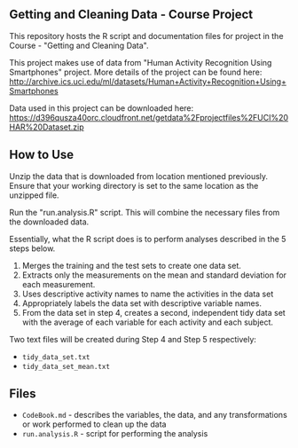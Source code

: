 ## Getting and Cleaning Data - Course Project
This repository hosts the R script and documentation files for project in the Course - "Getting and Cleaning Data".

This project makes use of data from "Human Activity Recognition Using Smartphones" project. More details of the project can be found here:
http://archive.ics.uci.edu/ml/datasets/Human+Activity+Recognition+Using+Smartphones

Data used in this project can be downloaded here:
https://d396qusza40orc.cloudfront.net/getdata%2Fprojectfiles%2FUCI%20HAR%20Dataset.zip

## How to Use
Unzip the data that is downloaded from location mentioned previously. Ensure that your working directory is set to the same location as the unzipped file.

Run the "run.analysis.R" script. This will combine the necessary files from the 
downloaded data.

Essentially, what the R script does is to perform analyses described in the 5 steps 
below.
1. Merges the training and the test sets to create one data set.
2. Extracts only the measurements on the mean and standard deviation for each 
measurement.
3. Uses descriptive activity names to name the activities in the data set
4. Appropriately labels the data set with descriptive variable names.
5. From the data set in step 4, creates a second, independent tidy data set with 
the average of each variable for each activity and each subject.

Two text files will be created during Step 4 and Step 5 respectively:
* `tidy_data_set.txt`
* `tidy_data_set_mean.txt`

## Files
* `CodeBook.md` - describes the variables, the data, and any transformations or 
work performed to clean up the data
* `run.analysis.R` - script for performing the analysis